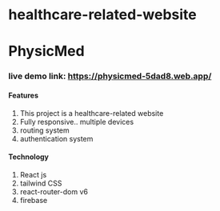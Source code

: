 # healthcare-related-website

# PhysicMed

### live demo link: https://physicmed-5dad8.web.app/

#### Features
 1. This project is a healthcare-related website
 2. Fully responsive.. multiple devices
 3. routing system
 4. authentication system

 #### Technology
1. React js
2. tailwind CSS
3. react-router-dom v6
4. firebase 
